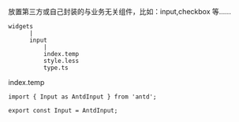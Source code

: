 放置第三方或自己封装的与业务无关组件，比如：input,checkbox 等......

```
widgets
      |
      input
          |
          index.temp
          style.less
          type.ts
```

index.temp

```tsx
import { Input as AntdInput } from 'antd';

export const Input = AntdInput;
```
